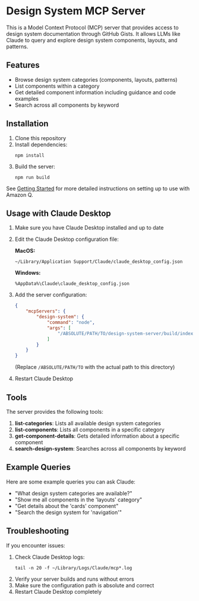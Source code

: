 # Design System MCP Server

This is a Model Context Protocol (MCP) server that provides access to design system documentation through GitHub Gists. It allows LLMs like Claude to query and explore design system components, layouts, and patterns.

## Features

- Browse design system categories (components, layouts, patterns)
- List components within a category
- Get detailed component information including guidance and code examples
- Search across all components by keyword

## Installation

1. Clone this repository
2. Install dependencies:
   ```
   npm install
   ```
3. Build the server:
   ```
   npm run build
   ```

See [Getting Started](GETTING_STARTED.md) for more detailed instructions on setting up to use with Amazon Q.

## Usage with Claude Desktop

1. Make sure you have Claude Desktop installed and up to date
2. Edit the Claude Desktop configuration file:
   
   **MacOS:**
   ```
   ~/Library/Application Support/Claude/claude_desktop_config.json
   ```
   
   **Windows:**
   ```
   %AppData%\Claude\claude_desktop_config.json
   ```

3. Add the server configuration:
   ```json
   {
       "mcpServers": {
           "design-system": {
               "command": "node",
               "args": [
                   "/ABSOLUTE/PATH/TO/design-system-server/build/index.js"
               ]
           }
       }
   }
   ```
   (Replace `/ABSOLUTE/PATH/TO` with the actual path to this directory)

4. Restart Claude Desktop

## Tools

The server provides the following tools:

1. **list-categories**: Lists all available design system categories
2. **list-components**: Lists all components in a specific category
3. **get-component-details**: Gets detailed information about a specific component
4. **search-design-system**: Searches across all components by keyword

## Example Queries

Here are some example queries you can ask Claude:

- "What design system categories are available?"
- "Show me all components in the 'layouts' category"
- "Get details about the 'cards' component"
- "Search the design system for 'navigation'"

## Troubleshooting

If you encounter issues:

1. Check Claude Desktop logs:
   ```
   tail -n 20 -f ~/Library/Logs/Claude/mcp*.log
   ```
2. Verify your server builds and runs without errors
3. Make sure the configuration path is absolute and correct
4. Restart Claude Desktop completely
